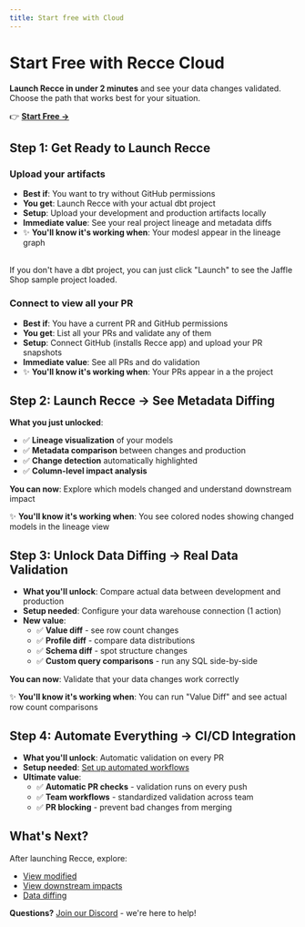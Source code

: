 ```yaml
---
title: Start free with Cloud
---
```


# Start Free with Recce Cloud

**Launch Recce in under 2 minutes** and see your data changes validated. Choose the path that works best for your situation.

👉 **[Start Free →](https://cloud.reccehq.com)**

## Step 1: Get Ready to Launch Recce

### Upload your artifacts

- **Best if**: You want to try without GitHub permissions  
- **You get**: Launch Recce with your actual dbt project
- **Setup**: Upload your development and production artifacts locally
- **Immediate value**: See your real project lineage and metadata diffs
- ✨ **You'll know it's working when**: Your modesl appear in the lineage graph

<br>
If you don't have a dbt project, you can just click "Launch" to see the Jaffle Shop sample project loaded.

### Connect to view all your PR

- **Best if**: You have a current PR and GitHub permissions
- **You get**: List all your PRs and validate any of them
- **Setup**: Connect GitHub (installs Recce app) and upload your PR snapshots
- **Immediate value**: See all PRs and do validation
- ✨ **You'll know it's working when**: Your PRs appear in a the project

## Step 2: Launch Recce → See Metadata Diffing

**What you just unlocked**: 

- ✅ **Lineage visualization** of your models
- ✅ **Metadata comparison** between changes and production  
- ✅ **Change detection** automatically highlighted
- ✅ **Column-level impact analysis** 

**You can now**: Explore which models changed and understand downstream impact

✨ **You'll know it's working when**: You see colored nodes showing changed models in the lineage view

## Step 3: Unlock Data Diffing → Real Data Validation

- **What you'll unlock**: Compare actual data between development and production
- **Setup needed**: Configure your data warehouse connection (1 action)
- **New value**: 
    - ✅ **Value diff** - see row count changes
    - ✅ **Profile diff** - compare data distributions  
    - ✅ **Schema diff** - spot structure changes
    - ✅ **Custom query comparisons** - run any SQL side-by-side

**You can now**: Validate that your data changes work correctly

✨ **You'll know it's working when**: You can run "Value Diff" and see actual row count comparisons

## Step 4: Automate Everything → CI/CD Integration

- **What you'll unlock**: Automatic validation on every PR
- **Setup needed**: [Set up automated workflows](../7-workflow-integration/automate-in-pr.md)
- **Ultimate value**:
    - ✅ **Automatic PR checks** - validation runs on every push
    - ✅ **Team workflows** - standardized validation across team
    - ✅ **PR blocking** - prevent bad changes from merging

## What's Next?

After launching Recce, explore:

- [View modified](../3-view-modified/lineage.md)
- [View downstream impacts](../4-downstream-impacts/impact-radius.md)
- [Data diffing](../5-data-diffing/query.md)

**Questions?** [Join our Discord](../1-whats-recce/community-support.md) - we're here to help! 
